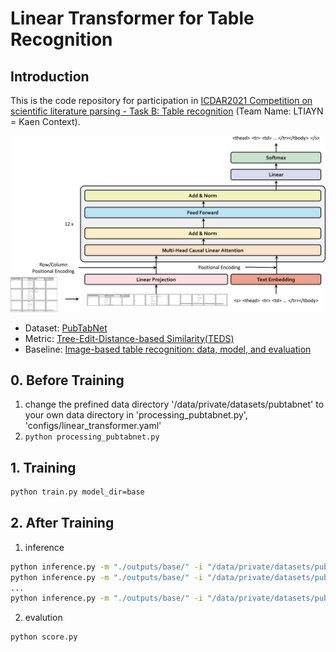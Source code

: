 # Linear Transformer for Table Recognition

## Introduction

This is the code repository for participation in [ICDAR2021 Competition on scientific literature parsing - Task B: Table recognition](https://icdar2021.org/competitions/competition-on-scientific-literature-parsing/) (Team Name: LTIAYN = Kaen Context).



<div align=center>
<img src="./resources/ltiayn.png" />
</div>



- Dataset: [PubTabNet](https://github.com/ibm-aur-nlp/PubTabNet)
- Metric: [Tree-Edit-Distance-based Similarity(TEDS)](https://github.com/ibm-aur-nlp/PubTabNet/tree/master/src)
- Baseline: [Image-based table recognition: data, model, and evaluation](https://arxiv.org/abs/1911.10683)


## 0. Before Training

1. change the prefined data directory '/data/private/datasets/pubtabnet' to your own data directory in 'processing_pubtabnet.py', 'configs/linear_transformer.yaml'
2. `python processing_pubtabnet.py`


## 1. Training

``` bash
python train.py model_dir=base
```


## 2. After Training

1. inference

```bash
python inference.py -m "./outputs/base/" -i "/data/private/datasets/pubtabnet/val/" -o "./results/val1" -nt 16 -ni 0 -na 20
python inference.py -m "./outputs/base/" -i "/data/private/datasets/pubtabnet/val/" -o "./results/val1" -nt 16 -ni 1 -na 20
...
python inference.py -m "./outputs/base/" -i "/data/private/datasets/pubtabnet/val/" -o "./results/val1" -nt 16 -ni 15 -na 20
```

2. evalution

```bash
python score.py
```
